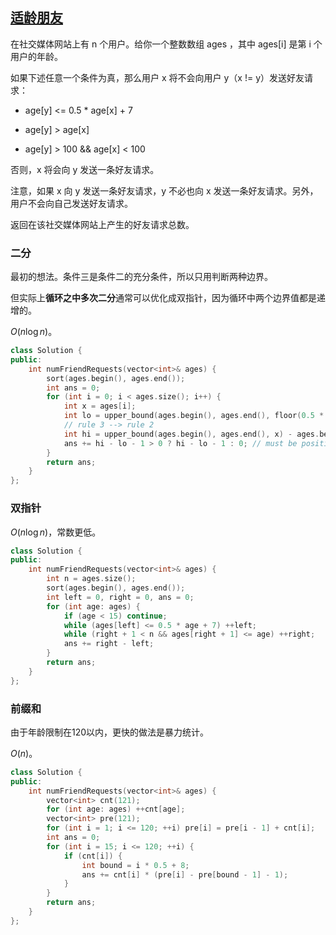 ## [适龄朋友](https://leetcode-cn.com/problems/friends-of-appropriate-ages/)

在社交媒体网站上有 n 个用户。给你一个整数数组 ages ，其中 ages[i] 是第 i 个用户的年龄。

如果下述任意一个条件为真，那么用户 x 将不会向用户 y（x != y）发送好友请求：

* age[y] <= 0.5 * age[x] + 7

* age[y] > age[x]

* age[y] > 100 && age[x] < 100

否则，x 将会向 y 发送一条好友请求。

注意，如果 x 向 y 发送一条好友请求，y 不必也向 x 发送一条好友请求。另外，用户不会向自己发送好友请求。

返回在该社交媒体网站上产生的好友请求总数。


### 二分

最初的想法。条件三是条件二的充分条件，所以只用判断两种边界。

但实际上**循环之中多次二分**通常可以优化成双指针，因为循环中两个边界值都是递增的。

$O(n\log n)$。

```cpp
class Solution {
public:
    int numFriendRequests(vector<int>& ages) {
        sort(ages.begin(), ages.end());
        int ans = 0;
        for (int i = 0; i < ages.size(); i++) {
            int x = ages[i];
            int lo = upper_bound(ages.begin(), ages.end(), floor(0.5 * x + 7)) - ages.begin();
            // rule 3 --> rule 2
            int hi = upper_bound(ages.begin(), ages.end(), x) - ages.begin();
            ans += hi - lo - 1 > 0 ? hi - lo - 1 : 0; // must be positive
        }
        return ans;
    }
};
```


### 双指针

$O(n\log n)$，常数更低。

```cpp
class Solution {
public:
    int numFriendRequests(vector<int>& ages) {
        int n = ages.size();
        sort(ages.begin(), ages.end());
        int left = 0, right = 0, ans = 0;
        for (int age: ages) {
            if (age < 15) continue;
            while (ages[left] <= 0.5 * age + 7) ++left;
            while (right + 1 < n && ages[right + 1] <= age) ++right;
            ans += right - left;
        }
        return ans;
    }
};
```


### 前缀和

由于年龄限制在120以内，更快的做法是暴力统计。

$O(n)$。

```cpp
class Solution {
public:
    int numFriendRequests(vector<int>& ages) {
        vector<int> cnt(121);
        for (int age: ages) ++cnt[age];
        vector<int> pre(121);
        for (int i = 1; i <= 120; ++i) pre[i] = pre[i - 1] + cnt[i];
        int ans = 0;
        for (int i = 15; i <= 120; ++i) {
            if (cnt[i]) {
                int bound = i * 0.5 + 8;
                ans += cnt[i] * (pre[i] - pre[bound - 1] - 1);
            }
        }
        return ans;
    }
};
```

